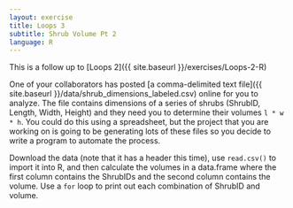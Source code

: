 ```yaml
---
layout: exercise
title: Loops 3
subtitle: Shrub Volume Pt 2
language: R
---
```


This is a follow up to [Loops 2]({{ site.baseurl }}/exercises/Loops-2-R)

One of your collaborators has posted [a comma-delimited text
file]({{ site.baseurl }}/data/shrub_dimensions_labeled.csv)
online for you to analyze. The file contains dimensions of a series of
shrubs (ShrubID, Length, Width, Height) and they need you to determine
their volumes `l * w * h`. You could do this using a spreadsheet, but the 
project that you are working on is going to be generating lots of these files so
you decide to write a program to automate the process.

Download the data (note that it has a header this time), use `read.csv()` to
import it into R, and then calculate the volumes in a data.frame where the first 
column contains the ShrubIDs and the second column contains the volume. Use a 
`for` loop to print out each combination of ShrubID and volume.
